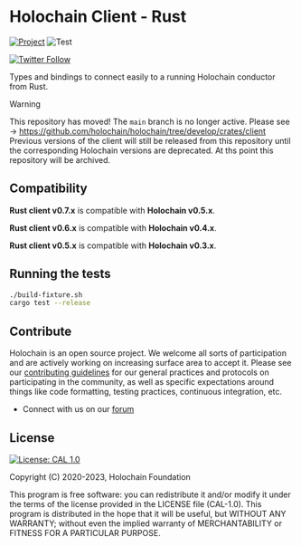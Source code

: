 # Holochain Client - Rust

[![Project](https://img.shields.io/badge/project-holochain-blue.svg?style=flat-square)](http://holochain.org/)
![Test](https://github.com/holochain/holochain-client-rust/actions/workflows/test.yml/badge.svg?branch=main)

[![Twitter Follow](https://img.shields.io/twitter/follow/holochain.svg?style=social&label=Follow)](https://twitter.com/holochain)

Types and bindings to connect easily to a running Holochain conductor from Rust.

> [!WARNING]  
> This repository has moved! The `main` branch is no longer active. Please see -> https://github.com/holochain/holochain/tree/develop/crates/client
> Previous versions of the client will still be released from this repository until the corresponding Holochain versions are deprecated. At ths point this repository will be archived.


## Compatibility

**Rust client v0.7.x** is compatible with **Holochain v0.5.x**.

**Rust client v0.6.x** is compatible with **Holochain v0.4.x**.

**Rust client v0.5.x** is compatible with **Holochain v0.3.x**.

## Running the tests

``` bash
./build-fixture.sh
cargo test --release
```

## Contribute
Holochain is an open source project. We welcome all sorts of participation and are actively working on increasing surface area to accept it. Please see our [contributing guidelines](/CONTRIBUTING.md) for our general practices and protocols on participating in the community, as well as specific expectations around things like code formatting, testing practices, continuous integration, etc.

* Connect with us on our [forum](https://forum.holochain.org)

## License
 [![License: CAL 1.0](https://img.shields.io/badge/License-CAL%201.0-blue.svg)](https://github.com/holochain/cryptographic-autonomy-license)

Copyright (C) 2020-2023, Holochain Foundation

This program is free software: you can redistribute it and/or modify it under the terms of the license
provided in the LICENSE file (CAL-1.0).  This program is distributed in the hope that it will be useful,
but WITHOUT ANY WARRANTY; without even the implied warranty of MERCHANTABILITY or FITNESS FOR A PARTICULAR
PURPOSE.

